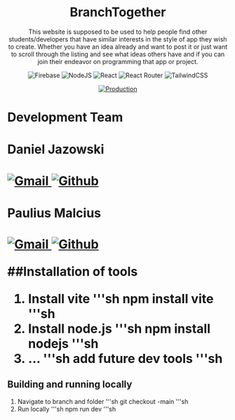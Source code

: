 <h1 align="Center"> BranchTogether </h1>
<p align="center">This website is supposed to be used to help people find other students/developers that have similar interests in the style of app they wish to create. Whether you have an idea already and want to post it or just want to scroll through the listing and see what ideas others have and if you can join their endeavor on programming that app or project.</p>
<div align="center"> 
  <img src="https://img.shields.io/badge/Firebase-039BE5?style=for-the-badge&logo=Firebase&logoColor=white" alt="Firebase"> <img src="https://img.shields.io/badge/node.js-6DA55F?style=for-the-badge&logo=node.js&logoColor=white" alt="NodeJS"> <img src="https://img.shields.io/badge/react-%2320232a.svg?style=for-the-badge&logo=react&logoColor=%2361DAFB" alt="React"> <img src="https://img.shields.io/badge/React_Router-CA4245?style=for-the-badge&logo=react-router&logoColor=white" alt="React Router"> <img src="https://img.shields.io/badge/tailwindcss-%2338B2AC.svg?style=for-the-badge&logo=tailwind-css&logoColor=white" alt="TailwindCSS">
</div> 
<div align="center">  

  [![Production](https://img.shields.io/github/actions/workflow/status/BranchTogether/BranchTogether/main.yml?branch=main&label=Production&style=for-the-badge)](https://github.com/BranchTogether/BranchTogether/actions/workflows/main.yml)
  </div>
<h1>Development Team<h1>
<div>
  <h4>Daniel Jazowski</h4>
  <a href="https://mail.google.com/mail/?view=cm&fs=1&to=djaz4738@gmail.com" target="_blank"> <img src="https://img.shields.io/badge/Gmail-D14836?style=for-the-badge&logo=gmail&logoColor=white" alt="Gmail"> </a> 
  <a href="https://github.com/Dj1178" target="_blank"> <img src="https://img.shields.io/badge/github-%23121011.svg?style=for-the-badge&logo=github&logoColor=white" alt="Github"> </a>
  <h4>Paulius Malcius</h4>
  <a href="https://mail.google.com/mail/?view=cm&fs=1&to=pauliusmalcius@gmail.com" target="_blank"> <img src="https://img.shields.io/badge/Gmail-D14836?style=for-the-badge&logo=gmail&logoColor=white" alt="Gmail"> </a> 
  <a href="https://github.com/pmalcius" target="_blank"> <img src="https://img.shields.io/badge/github-%23121011.svg?style=for-the-badge&logo=github&logoColor=white" alt="Github"> </a>
</div>



##Installation of tools
1. Install vite
'''sh npm install vite '''sh
2. Install node.js
'''sh npm install nodejs '''sh
3. ...
'''sh add future dev tools '''sh

## Building and running locally
1. Navigate to branch and folder
   '''sh git checkout -main '''sh
2. Run locally
   '''sh npm run dev '''sh
